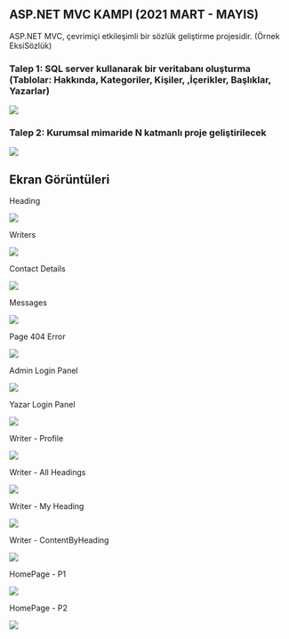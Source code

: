 
##  ASP.NET MVC KAMPI (2021 MART - MAYIS)

ASP.NET MVC, çevrimiçi etkileşimli bir sözlük geliştirme projesidir. (Örnek EksiSözlük)


### Talep 1: SQL server kullanarak bir veritabanı oluşturma (Tablolar: Hakkında, Kategoriler, Kişiler, ,İçerikler, Başlıklar, Yazarlar)

  <img src= https://github.com/Enesctnts/MVCProjeUI/blob/master/MvcUI/AdminLTE-3.0.4/Image/DB%20Schema.jpg />

### Talep 2: Kurumsal mimaride N katmanlı proje geliştirilecek

  <img src=https://github.com/Enesctnts/MVCProjeUI/blob/master/MvcUI/AdminLTE-3.0.4/Image/NLayered%20Architecture.jpg />


## Ekran Görüntüleri
 
  <p>Heading<p/>
  <img src=https://github.com/Enesctnts/MVCProjeUI/blob/master/MvcUI/AdminLTE-3.0.4/Image/Ads%C4%B1z7.png />
  
  <p>Writers<p/>
  <img src=https://github.com/Enesctnts/MVCProjeUI/blob/master/MvcUI/AdminLTE-3.0.4/Image/Ads%C4%B1z9.png />

 <p>Contact Details<p/>
  <img src=https://github.com/Enesctnts/MVCProjeUI/blob/master/MvcUI/AdminLTE-3.0.4/Image/Ads%C4%B1z6.png />
  
  <p>Messages<p/>
 <img src=https://github.com/Enesctnts/MVCProjeUI/blob/master/MvcUI/AdminLTE-3.0.4/Image/Ads%C4%B1z5.png />
  
  <p>Page 404 Error<p/>
  <img src=https://github.com/Enesctnts/MVCProjeUI/blob/master/MvcUI/AdminLTE-3.0.4/Image/Ads%C4%B1z10.png />
  
  <p>Admin Login Panel<p/>
  <img src=https://github.com/Enesctnts/MVCProjeUI/blob/master/MvcUI/AdminLTE-3.0.4/Image/Ads%C4%B1z8.png />
  
  <p>Yazar Login Panel<p/>
  <img src=https://github.com/Enesctnts/MVCProjeUI/blob/master/MvcUI/AdminLTE-3.0.4/Image/Ads%C4%B1z3.png />
  
  <p>Writer - Profile<p/>
  <img src=https://github.com/Enesctnts/MVCProjeUI/blob/master/MvcUI/AdminLTE-3.0.4/Image/Ads%C4%B1z12.png />
  
  <p>Writer - All Headings<p/>
  <img src=https://github.com/Enesctnts/MVCProjeUI/blob/master/MvcUI/AdminLTE-3.0.4/Image/Ads%C4%B1z4.png />

  <p>Writer - My Heading<p/>
  <img src=https://github.com/Enesctnts/MVCProjeUI/blob/master/MvcUI/AdminLTE-3.0.4/Image/Ads%C4%B1z7.png />
 
  <p>Writer - ContentByHeading<p/>
  <img src=https://github.com/Enesctnts/MVCProjeUI/blob/master/MvcUI/AdminLTE-3.0.4/Image/Ads%C4%B1z11.png />
  
  <p>HomePage - P1<p/>
  <img src=https://github.com/Enesctnts/MVCProjeUI/blob/master/MvcUI/AdminLTE-3.0.4/Image/Ads%C4%B1z2.png />
  
  <p>HomePage - P2<p/>
  <img src=https://github.com/Enesctnts/MVCProjeUI/blob/master/MvcUI/AdminLTE-3.0.4/Image/HomePage%20-%20P2.jpg />
  
  
  
<!--
  <p><p/>
  <img src="" />
  
 --> 
  
